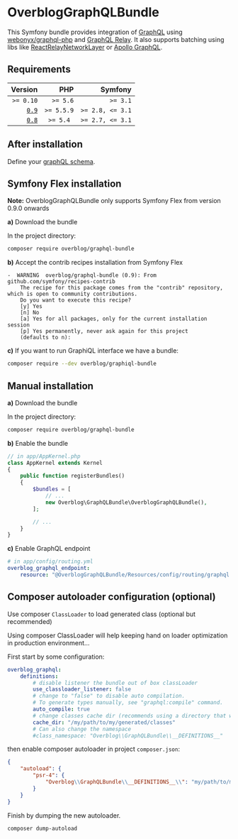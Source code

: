 OverblogGraphQLBundle
======================

This Symfony bundle provides integration of [GraphQL](https://facebook.github.io/graphql/) using [webonyx/graphql-php](https://github.com/webonyx/graphql-php)
and [GraphQL Relay](https://facebook.github.io/relay/docs/graphql-relay-specification.html).
It also supports batching using libs like [ReactRelayNetworkLayer](https://github.com/nodkz/react-relay-network-layer) or [Apollo GraphQL](http://dev.apollodata.com/core/network.html#query-batching).

Requirements
------------

| Version                                                     | PHP         | Symfony           |
|------------------------------------------------------------:|------------:|------------------:|
| `>= 0.10`                                                   |  `>= 5.6`   |  `>= 3.1`         |
| [`0.9`](https://github.com/overblog/GraphQLBundle/tree/0.9) |  `>= 5.5.9` |  `>= 2.8, <= 3.1` |
| [`0.8`](https://github.com/overblog/GraphQLBundle/tree/0.8) |  `>= 5.4 `  |  `>= 2.7, <= 3.1` |

After installation
------------

Define your [graphQL schema](definitions/index.md).

Symfony Flex installation
------------

**Note:** OverblogGraphQLBundle only supports Symfony Flex from version 0.9.0 onwards

**a)** Download the bundle

In the project directory:

```bash
composer require overblog/graphql-bundle
```

**b)** Accept the contrib recipes installation from Symfony Flex

```
-  WARNING  overblog/graphql-bundle (0.9): From github.com/symfony/recipes-contrib
    The recipe for this package comes from the "contrib" repository, which is open to community contributions.
    Do you want to execute this recipe?
    [y] Yes
    [n] No
    [a] Yes for all packages, only for the current installation session
    [p] Yes permanently, never ask again for this project
    (defaults to n): 
```

**c)** If you want to run GraphiQL interface we have a bundle:

 ```bash
 composer require --dev overblog/graphiql-bundle
 ```

Manual installation
------------

**a)** Download the bundle

In the project directory:

```bash
composer require overblog/graphql-bundle
```

**b)** Enable the bundle

```php
// in app/AppKernel.php
class AppKernel extends Kernel
{
    public function registerBundles()
    {
        $bundles = [
            // ...
            new Overblog\GraphQLBundle\OverblogGraphQLBundle(),
        ];

        // ...
    }
}
```

**c)** Enable GraphQL endpoint

```yaml
# in app/config/routing.yml
overblog_graphql_endpoint:
    resource: "@OverblogGraphQLBundle/Resources/config/routing/graphql.yml"
```

Composer autoloader configuration (optional)
------------

Use composer `ClassLoader` to load generated class (optional but recommended)

Using composer ClassLoader will help keeping hand on loader optimization
in production environment...

First start by some configuration:

```yaml
overblog_graphql:
    definitions:
        # disable listener the bundle out of box classLoader
        use_classloader_listener: false
        # change to "false" to disable auto compilation.
        # To generate types manually, see "graphql:compile" command.
        auto_compile: true
        # change classes cache dir (recommends using a directory that will be committed)
        cache_dir: "/my/path/to/my/generated/classes"
        # Can also change the namespace
        #class_namespace: "Overblog\\GraphQLBundle\\__DEFINITIONS__"
```

then enable composer autoloader in project `composer.json`:

```json
{
    "autoload": {
        "psr-4": {
            "Overblog\\GraphQLBundle\\__DEFINITIONS__\\": "my/path/to/my/generated/classes/"
        }
    }
}
```

Finish by dumping the new autoloader.

```bash
composer dump-autoload
```
